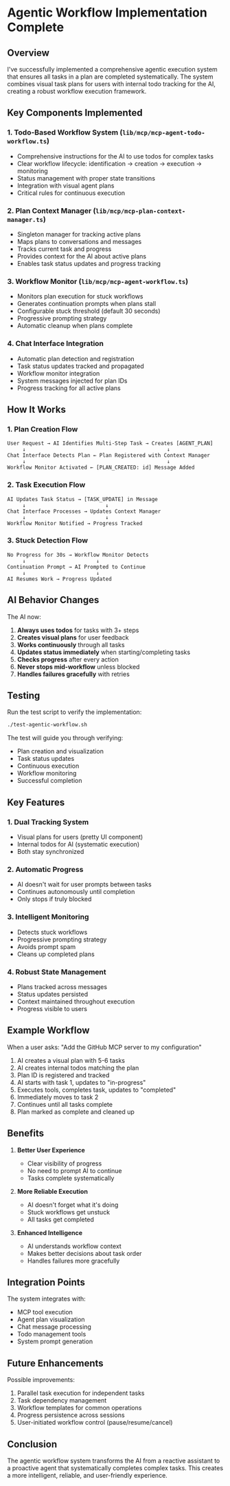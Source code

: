 # Agentic Workflow Implementation Complete

## Overview

I've successfully implemented a comprehensive agentic execution system that ensures all tasks in a plan are completed systematically. The system combines visual task plans for users with internal todo tracking for the AI, creating a robust workflow execution framework.

## Key Components Implemented

### 1. **Todo-Based Workflow System** (`lib/mcp/mcp-agent-todo-workflow.ts`)
- Comprehensive instructions for the AI to use todos for complex tasks
- Clear workflow lifecycle: identification → creation → execution → monitoring
- Status management with proper state transitions
- Integration with visual agent plans
- Critical rules for continuous execution

### 2. **Plan Context Manager** (`lib/mcp/mcp-plan-context-manager.ts`)
- Singleton manager for tracking active plans
- Maps plans to conversations and messages
- Tracks current task and progress
- Provides context for the AI about active plans
- Enables task status updates and progress tracking

### 3. **Workflow Monitor** (`lib/mcp/mcp-agent-workflow.ts`)
- Monitors plan execution for stuck workflows
- Generates continuation prompts when plans stall
- Configurable stuck threshold (default 30 seconds)
- Progressive prompting strategy
- Automatic cleanup when plans complete

### 4. **Chat Interface Integration**
- Automatic plan detection and registration
- Task status updates tracked and propagated
- Workflow monitor integration
- System messages injected for plan IDs
- Progress tracking for all active plans

## How It Works

### 1. Plan Creation Flow
```
User Request → AI Identifies Multi-Step Task → Creates [AGENT_PLAN]
     ↓                                              ↓
Chat Interface Detects Plan ← Plan Registered with Context Manager
     ↓                                              ↓
Workflow Monitor Activated ← [PLAN_CREATED: id] Message Added
```

### 2. Task Execution Flow
```
AI Updates Task Status → [TASK_UPDATE] in Message
     ↓                          ↓
Chat Interface Processes → Updates Context Manager
     ↓                          ↓
Workflow Monitor Notified → Progress Tracked
```

### 3. Stuck Detection Flow
```
No Progress for 30s → Workflow Monitor Detects
     ↓                       ↓
Continuation Prompt → AI Prompted to Continue
     ↓                       ↓
AI Resumes Work → Progress Updated
```

## AI Behavior Changes

The AI now:
1. **Always uses todos** for tasks with 3+ steps
2. **Creates visual plans** for user feedback
3. **Works continuously** through all tasks
4. **Updates status immediately** when starting/completing tasks
5. **Checks progress** after every action
6. **Never stops mid-workflow** unless blocked
7. **Handles failures gracefully** with retries

## Testing

Run the test script to verify the implementation:
```bash
./test-agentic-workflow.sh
```

The test will guide you through verifying:
- Plan creation and visualization
- Task status updates
- Continuous execution
- Workflow monitoring
- Successful completion

## Key Features

### 1. **Dual Tracking System**
- Visual plans for users (pretty UI component)
- Internal todos for AI (systematic execution)
- Both stay synchronized

### 2. **Automatic Progress**
- AI doesn't wait for user prompts between tasks
- Continues autonomously until completion
- Only stops if truly blocked

### 3. **Intelligent Monitoring**
- Detects stuck workflows
- Progressive prompting strategy
- Avoids prompt spam
- Cleans up completed plans

### 4. **Robust State Management**
- Plans tracked across messages
- Status updates persisted
- Context maintained throughout execution
- Progress visible to users

## Example Workflow

When a user asks: "Add the GitHub MCP server to my configuration"

1. AI creates a visual plan with 5-6 tasks
2. AI creates internal todos matching the plan
3. Plan ID is registered and tracked
4. AI starts with task 1, updates to "in-progress"
5. Executes tools, completes task, updates to "completed"
6. Immediately moves to task 2
7. Continues until all tasks complete
8. Plan marked as complete and cleaned up

## Benefits

1. **Better User Experience**
   - Clear visibility of progress
   - No need to prompt AI to continue
   - Tasks complete systematically

2. **More Reliable Execution**
   - AI doesn't forget what it's doing
   - Stuck workflows get unstuck
   - All tasks get completed

3. **Enhanced Intelligence**
   - AI understands workflow context
   - Makes better decisions about task order
   - Handles failures more gracefully

## Integration Points

The system integrates with:
- MCP tool execution
- Agent plan visualization
- Chat message processing
- Todo management tools
- System prompt generation

## Future Enhancements

Possible improvements:
1. Parallel task execution for independent tasks
2. Task dependency management
3. Workflow templates for common operations
4. Progress persistence across sessions
5. User-initiated workflow control (pause/resume/cancel)

## Conclusion

The agentic workflow system transforms the AI from a reactive assistant to a proactive agent that systematically completes complex tasks. This creates a more intelligent, reliable, and user-friendly experience.